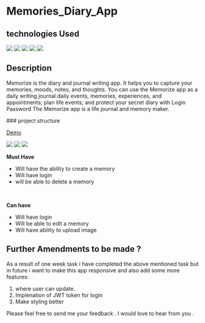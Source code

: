 # Memories_Diary_App

## technologies Used 
 <img src = "https://img.shields.io/badge/NODEJS-6aa84f?style=for-the-badge&logo=Node.js&logoColor=white">   <img src = "https://img.shields.io/badge/CSS3-1572B6?style=for-the-badge&logo=css3&logoColor=white"> <img src = "https://img.shields.io/badge/ReactJs-61DAFB?style=for-the-badge&logo=react&logoColor=black">  <img src = "https://img.shields.io/badge/MongoDB-eeeeee?style=for-the-badge&logo=MongoDB&MongoDB=black">  <img src = "https://img.shields.io/badge/Express-1572B6?style=for-the-badge&logo=Express&Color=black">
 <br/>

## Description
<p>Memorize is the  diary and journal writing app. It helps you to capture your memories, moods, notes, and thoughts. You can use the Memorize app as a daily writing journal.daily events, memories, experiences, and appointments; plan life events; and protect your secret diary with Login Password The Memorize app is a life journal and memory maker.</p>
### project structure

<a href ="https://immense-stream-94585.herokuapp.com/">Demo</a>
<br/>

<img  src='Image/login.png' >
<img  src='Image/Signup.png' >
<img  src='Image/HomePage.png' >



<b>Must Have</b>
- Will have the ability to create a memory
- Will have login
- will be able to delete a memory 
<br/>

<b>Can have</b>
- Will have login
- Will be able to edit a memory 
- Will have ability to upload image
## Further Amendments to be made ?

As a result of one week task i have completed the above mentioned task but in future i want to make this app responsive and also add some more features:

1. where user can update.
2. Implenation of JWT token for login 
3. Make styling better

Please feel free to send me your feedback . I would love to hear from you . 

